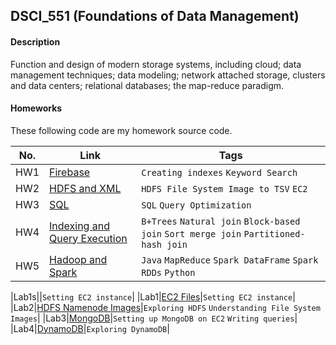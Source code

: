 ## DSCI_551 (Foundations of Data Management)

#### Description
Function and design of modern storage systems, including cloud; data management techniques; data modeling; network attached storage, clusters and data centers; relational databases; the map-reduce paradigm.


#### Homeworks
These following code are my homework source code.

|No.|    Link    | Tags | 
|---|------------|------|
|HW1|[Firebase](https://github.com/Shruti8196/Database_Management_Systems/blob/master/Homework1)|`Creating indexes` `Keyword Search`|
|HW2|[HDFS and XML](https://github.com/Shruti8196/Database_Management_Systems/blob/master/Homework2)|`HDFS File System Image to TSV` `EC2`|
|HW3|[SQL](https://github.com/Shruti8196/Database_Management_Systems/blob/master/Homework3)|`SQL` `Query Optimization`|
|HW4|[Indexing and Query Execution](https://github.com/Shruti8196/Database_Management_Systems/blob/master/Homework4)|`B+Trees` `Natural join` `Block-based join` `Sort merge join` `Partitioned-hash join`|
|HW5|[Hadoop and Spark](https://github.com/Shruti8196/Database_Management_Systems/blob/master/Homework5)|`Java` `MapReduce` `Spark DataFrame` `Spark RDDs` `Python`|

|Lab1s|[](https://github.com/Shruti8196/Database_Management_Systems/blob/master/Lab1)|`Setting EC2 instance`|
|Lab1|[EC2 Files](https://github.com/Shruti8196/Database_Management_Systems/blob/master/Lab1)|`Setting EC2 instance`|
|Lab2|[HDFS Namenode Images](https://github.com/Shruti8196/Database_Management_Systems/blob/master/Lab2)|`Exploring HDFS` `Understanding File System Images`|
|Lab3|[MongoDB](https://github.com/Shruti8196/Database_Management_Systems/blob/master/Lab3)|`Setting up MongoDB on EC2` `Writing queries`|
|Lab4|[DynamoDB](https://github.com/Shruti8196/Database_Management_Systems/blob/master/Lab4)|`Exploring DynamoDB`|

